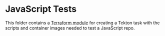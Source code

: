# JavaScript Tests

This folder contains a [Terraform module](https://www.terraform.io/docs/language/modules/index.html) for creating a Tekton task with the scripts and container images needed to test a JavaScript repo.

